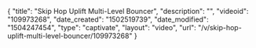 {
    "title": "Skip Hop Uplift Multi-Level Bouncer",
    "description": "",
    "videoid": "109973268",
    "date_created": "1502519739",
    "date_modified": "1504247454",
    "type": "captivate",
    "layout": "video",
    "url": "\/v\/skip-hop-uplift-multi-level-bouncer\/109973268"
}